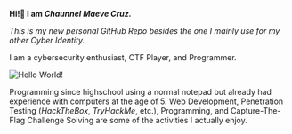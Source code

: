 **Hi!👋 I am *Chaunnel Maeve Cruz.***

*This is my new personal GitHub Repo besides the one I mainly use for my other Cyber Identity.*


I am a cybersecurity enthusiast, CTF Player, and Programmer.


![Hello World!](https://camo.githubusercontent.com/f1c0fc76d120f760664938edd8e1818f9d407b03f8ce7d306e12094d8853b6a0/687474703a2f2f692e696d6775722e636f6d2f6337476d414a662e706e67)


Programming since highschool using a normal notepad but already had experience with computers at the age of 5. Web Development, Penetration Testing (*HackTheBox*, *TryHackMe*, etc.), Programming, and Capture-The-Flag Challenge Solving are some of the activities I actually enjoy.
